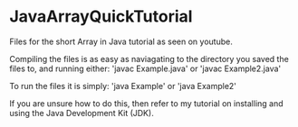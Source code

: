 # JavaArrayQuickTutorial
Files for the short Array in Java tutorial as seen on youtube.

Compiling the files is as easy as naviagating to the directory you saved the files to, and running either:
'javac Example.java'
or
'javac Example2.java'

To run the files it is simply:
'java Example'
or
'java Example2'

If you are unsure how to do this, then refer to my tutorial on installing and using the Java Development Kit (JDK).
